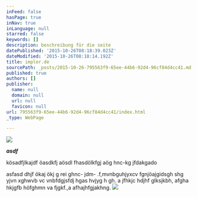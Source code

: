 ```yaml
---
inFeed: false
hasPage: true
inNav: true
inLanguage: null
starred: false
keywords: []
description: beschreibung für die seite
datePublished: '2015-10-26T08:18:39.023Z'
dateModified: '2015-10-26T08:18:14.192Z'
title: impler.de
sourcePath: _posts/2015-10-26-795563f9-65ee-44b6-92d4-96cf84d4cc41.md
published: true
authors: []
publisher:
  name: null
  domain: null
  url: null
  favicon: null
url: 795563f9-65ee-44b6-92d4-96cf84d4cc41/index.html
_type: WebPage

---
```

![](https://the-grid-user-content.s3-us-west-2.amazonaws.com/c7f7f8b7-4b1a-448b-be24-97edcd7fbefa.jpg)

**_asdf_**

kösadfjlkajdf öasdkfj aösdl fhasdölkfgj aög hnc-kg jfdakgado

asfasd dhjf ökaj  ökj g rei ghnc- jdm- .f,mvnbguhjyxcv fgnjöajgidsgh shg yjvn xghwvb vc vnbfdgjsfdj hgas hvjyg h gh. a jfhkjc hdjhf glksjkbh, afgha hkjgfb höfghmn va fjgkf.,a afhajhfgjakhng.
![](https://the-grid-user-content.s3-us-west-2.amazonaws.com/95930b0f-55f5-471d-aa92-acb4eaa7c018.jpg)